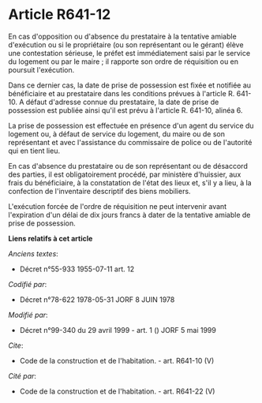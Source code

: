 # Article R641-12

En cas d'opposition ou d'absence du prestataire à la tentative amiable d'exécution ou si le propriétaire (ou son représentant
ou le gérant) élève une contestation sérieuse, le préfet est immédiatement saisi par le service du logement ou par le maire ;
il rapporte son ordre de réquisition ou en poursuit l'exécution. 

Dans ce dernier cas, la date de prise de possession est fixée et notifiée au bénéficiaire et au prestataire dans les
conditions prévues à l'article R. 641-10. A défaut d'adresse connue du prestataire, la date de prise de possession est
publiée ainsi qu'il est prévu à l'article R. 641-10, alinéa 6. 

La prise de possession est effectuée en présence d'un agent du service du logement ou, à défaut de service du logement, du
maire ou de son représentant et avec l'assistance du commissaire de police ou de l'autorité qui en tient lieu. 

En cas d'absence du prestataire ou de son représentant ou de désaccord des parties, il est obligatoirement procédé, par
ministère d'huissier, aux frais du bénéficiaire, à la constatation de l'état des lieux et, s'il y a lieu, à la confection de
l'inventaire descriptif des biens mobiliers. 

L'exécution forcée de l'ordre de réquisition ne peut intervenir avant l'expiration d'un délai de dix jours francs à dater de
la tentative amiable de prise de possession.

**Liens relatifs à cet article**

_Anciens textes_:

  - Décret n°55-933 1955-07-11 art. 12

_Codifié par_:

  - Décret n°78-622 1978-05-31 JORF 8 JUIN 1978

_Modifié par_:

  - Décret n°99-340 du 29 avril 1999 - art. 1 () JORF 5 mai 1999

_Cite_:

  - Code de la construction et de l'habitation. - art. R641-10 (V)

_Cité par_:

  - Code de la construction et de l'habitation. - art. R641-22 (V)
